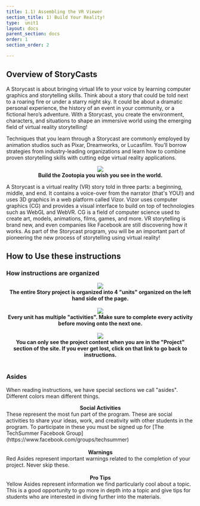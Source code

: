 ```yaml
---
title: 1.1) Assembling the VR Viewer
section_title: 1) Build Your Reality!
type:  unit1
layout: docs
parent_section: docs
order: 1
section_order: 2

---
```






## Overview of StoryCasts

A Storycast is about bringing virtual life to your voice by learning computer graphics and storytelling skills.  Think about a story that could be told next to a roaring fire or under a starry night sky.  It could be about a dramatic personal experience, the history of an event in your community, or a fictional hero’s adventure.  With a Storycast, you create the environment, characters, and situations to shape an immersive world using the emerging field of virtual reality storytelling! 

Techniques that you learn through a Storycast are commonly employed by animation studios such as Pixar, Dreamworks, or Lucasfilm.  You’ll borrow strategies from industry-leading organizations and learn how to combine proven storytelling skills with cutting edge virtual reality applications.  


<div style="text-align:center">
	<img src="/images/techsummer/DIYVR/Docs/introduction/1_1.jpeg">
	<br>
	<strong>Build the Zootopia you wish you see in the world.</strong>
</div>


A Storycast is a virtual reality (VR) story told in three parts: a beginning, middle, and end. It contains a voice-over from the narrator (that's YOU!) and uses 3D graphics in a web platform called Vizor.  Vizor uses computer graphics (CG) and provides a visual interface to build on top of technologies such as WebGL and WebVR. CG is a field of computer science used to create art, models, animations, films, games, and more.  VR storytelling is brand new, and even companies like Facebook are still discovering how it works. As part of the Storycast program, you will be an important part of pioneering the new process of storytelling using virtual reality!

## How to Use these instructions

### How instructions are organized

<div style="text-align:center">
	<img src="/images/techsummer/DIYVR/Docs/introduction/1-2.png">
	<br>
	<strong>The entire Story project is organized into 4 "units" organized on the left hand side of the page.</strong>
</div>
<br>

<div style="text-align:center">
	<img src="/images/techsummer/DIYVR/Docs/introduction/1-3.png">
	<br>
	<strong>Every unit has multiple "activities". Make sure to complete every activity before moving onto the next one. </strong>
</div>
<br>

<div style="text-align:center">
	<img src="/images/techsummer/DIYVR/Docs/introduction/1-4.png">
	<br>
	<strong>You can only see the project content when you are in the "Project" section of the site. If you ever get lost, click on that link to go back to instructions. </strong>
</div>
<br>



### Asides

When reading instructions, we have special sections we call "asides". Different colors mean different things.



<div class="alert_green">
  <div style="text-align:center">
  	<strong>Social Activities</strong>
  </div> 
  These represent the most fun part of the program. These are social activities to share your ideas, work, and creativity with other students in the program. To participate in these you must be signed up for [The TechSummer Facebook Group](https://www.facebook.com/groups/techsummer)
</div>
<br>
<div class="alert_red">
  <div style="text-align:center">
  	<strong>Warnings</strong>
  </div> 
  Red Asides represent important warnings related to the completion of your project. Never skip these.
</div>
<br>
<div class="alert_yellow">
  <div style="text-align:center">
  	<strong>Pro Tips</strong>
  </div> 
  Yellow Asides represent information we find particularly cool about a topic. This is a good opportunity to go more in depth into a topic and give tips for students who are interested in diving further into the materials.
</div>
<br>





